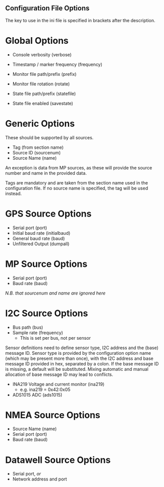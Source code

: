 Configuration File Options
--------------------------
The key to use in the ini file is specified in brackets after the description.

Global Options
==============

- Console verbosity (verbose)

- Timestamp / marker frequency (frequency)

- Monitor file path/prefix (prefix)
- Monitor file rotation (rotate)

- State file path/prefix (statefile)
- State file enabled (savestate)


Generic Options
===============

These should be supported by all sources.

- Tag (from section name)
- Source ID (sourcenum)
- Source Name (name)

An exception is data from MP sources, as these will provide the source number
and name in the provided data.

Tags are mandatory and are taken from the section name used in the
configuration file. If no source name is specified, the tag will be used
instead.

GPS Source Options
==================

- Serial port (port)
- Initial baud rate (initialbaud)
- General baud rate (baud)
- Unfiltered Output (dumpall)

MP Source Options
=================

- Serial port (port)
- Baud rate (baud)

*N.B. that sourcenum and name are ignored here*

I2C Source Options
==================

- Bus path (bus)
- Sample rate (frequency)
  - This is set per bus, not per sensor

Sensor definitions need to define sensor type, I2C address and the (base) message ID.
Sensor type is provided by the configuration option name (which may be present more than once), with the I2C address and base message ID provided in hex, separated by a colon.
If the base message ID is missing, a default will be substituted. Mixing automatic and manual allocation of base message ID may lead to conflicts.

- INA219 Voltage and current monitor (ina219)
  - e.g. ina219 = 0x42:0x05
- ADS1015 ADC (ads1015)

NMEA Source Options
===================

- Source Name (name)
- Serial port (port)
- Baud rate (baud)

Datawell Source Options
=======================
- Serial port, *or*
- Network address and port
